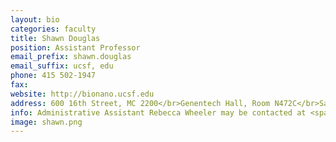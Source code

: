 ```yaml
---
layout: bio
categories: faculty
title: Shawn Douglas
position: Assistant Professor
email_prefix: shawn.douglas
email_suffix: ucsf, edu
phone: 415 502-1947
fax: 
website: http://bionano.ucsf.edu
address: 600 16th Street, MC 2200</br>Genentech Hall, Room N472C</br>San Francisco, CA 94158-2280</br>
info: Administrative Assistant Rebecca Wheeler may be contacted at <span class="e">rebecca.wheeler / ucsf, edu </span>
image: shawn.png
---
```


